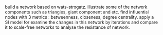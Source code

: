 build a network based on wats-strogatz. illustrate some of the network components such as triangles, giant component and etc. find influential nodes with 3 metrics : betweenness, closeness, degree centrality. apply a SI model for examine the changes in this network by iterations and compare it to scale-free networks to analyse the resistance of network.
